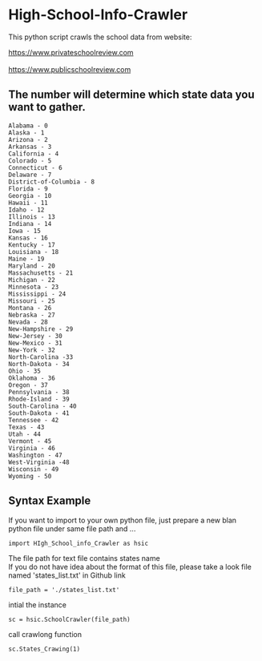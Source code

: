 # High-School-Info-Crawler
This python script crawls the school data from website: 

https://www.privateschoolreview.com</br>  
https://www.publicschoolreview.com</br>



## The number will determine which state data you want to gather. 
```
Alabama - 0
Alaska - 1
Arizona - 2
Arkansas - 3
California - 4
Colorado - 5
Connecticut - 6
Delaware - 7
District-of-Columbia - 8
Florida - 9
Georgia - 10
Hawaii - 11
Idaho - 12
Illinois - 13
Indiana - 14
Iowa - 15
Kansas - 16
Kentucky - 17
Louisiana - 18
Maine - 19
Maryland - 20
Massachusetts - 21
Michigan - 22
Minnesota - 23
Mississippi - 24
Missouri - 25
Montana - 26
Nebraska - 27
Nevada - 28
New-Hampshire - 29
New-Jersey - 30
New-Mexico - 31
New-York - 32
North-Carolina -33
North-Dakota - 34
Ohio - 35
Oklahoma - 36
Oregon - 37
Pennsylvania - 38
Rhode-Island - 39
South-Carolina - 40
South-Dakota - 41
Tennessee - 42
Texas - 43
Utah - 44
Vermont - 45
Virginia - 46
Washington - 47
West-Virginia -48
Wisconsin - 49
Wyoming - 50
```

## Syntax Example

If you want to import to your own python file, just prepare a new blan python file under same file path and ...
```
import HIgh_School_info_Crawler as hsic
```

The file path for text file contains states name</br>
If you do not have idea about the format of this file, please take a look file named 'states_list.txt' in Github link</br>

```
file_path = './states_list.txt'
```

intial the instance</br>
```
sc = hsic.SchoolCrawler(file_path)
```

call crawlong function</br>
```
sc.States_Crawing(1)
```
